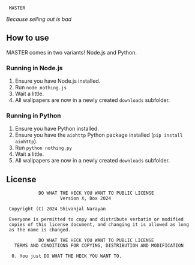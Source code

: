 ```
 MASTER 
```

_Because selling out is bad_

## How to use

MASTER comes in two variants! Node.js and Python.

### Running in Node.js

1. Ensure you have Node.js installed.
2. Run `node nothing.js`
3. Wait a little.
4. All wallpapers are now in a newly created `downloads` subfolder.

### Running in Python

1. Ensure you have Python installed.
2. Ensure you have the `aiohttp` Python package installed (`pip install aiohttp`).
3. Run `python nothing.py`
4. Wait a little.
5. All wallpapers are now in a newly created `downloads` subfolder.


## License

```
            DO WHAT THE HECK YOU WANT TO PUBLIC LICENSE
                    Version X, Dox 2024

 Copyright (C) 2024 Shivanjal Narayan

 Everyone is permitted to copy and distribute verbatim or modified
 copies of this license document, and changing it is allowed as long
 as the name is changed.

            DO WHAT THE HECK YOU WANT TO PUBLIC LICENSE
   TERMS AND CONDITIONS FOR COPYING, DISTRIBUTION AND MODIFICATION

  0. You just DO WHAT THE HECK YOU WANT TO.
```
